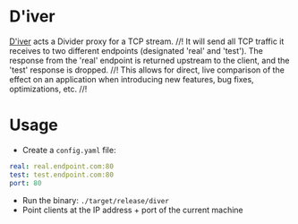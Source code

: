 # D'iver

[D'iver](https://malazan.fandom.com/wiki/D%27ivers) acts a Divider proxy for a TCP stream.
//!
It will send all TCP traffic it receives to two different endpoints (designated 'real'
and 'test'). The response from the 'real' endpoint is returned upstream to the client,
and the 'test' response is dropped.
//!
This allows for direct, live comparison of the effect on an application when introducing new
features, bug fixes, optimizations, etc.
//!
# Usage
* Create a `config.yaml` file:
```yaml
real: real.endpoint.com:80
test: test.endpoint.com:80
port: 80
```
* Run the binary:
`./target/release/diver`
* Point clients at the IP address + port of the current machine

